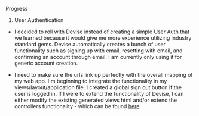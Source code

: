 Progress

1) User Authentication

* I decided to roll with Devise instead of creating a simple User Auth that we learned because it would give me more experience utilizing industry standard gems. Devise automatically creates a bunch of user functionality such as signing up with email, resetting with email, and confirming an account through email. I am currently only using it for generic account creation. 

* I need to make sure the urls link up perfectly with the overall mapping of my web app. I'm beginning to integrate the functionality in my views/layout/application file. I created a global sign out button if the user is logged in. If I were to extend the functionality of Devise, I can either modify the existing generated views html and/or extend the controllers functionality - which can be found [here](https://github.com/plataformatec/devise/tree/master/app/controllers/devise)

